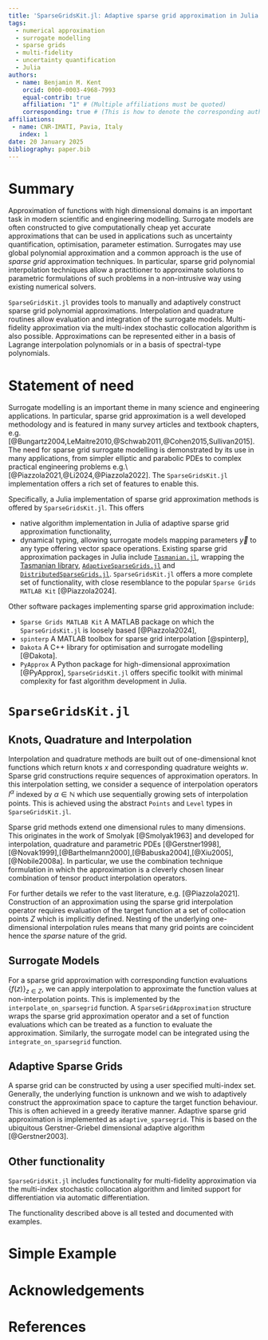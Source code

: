 ```yaml
---
title: 'SparseGridsKit.jl: Adaptive sparse grid approximation in Julia'
tags:
  - numerical approximation
  - surrogate modelling
  - sparse grids
  - multi-fidelity
  - uncertainty quantification
  - Julia
authors:
  - name: Benjamin M. Kent
    orcid: 0000-0003-4968-7993
    equal-contrib: true
    affiliation: "1" # (Multiple affiliations must be quoted)
    corresponding: true # (This is how to denote the corresponding author)
affiliations:
 - name: CNR-IMATI, Pavia, Italy
   index: 1
date: 20 January 2025
bibliography: paper.bib
---
```


# Summary
Approximation of functions with high dimensional domains is an important task in modern scientific and engineering modelling.
Surrogate models are often constructed to give computationally cheap yet accurate approximations that can be used in applications such as uncertainty quantification, optimisation, parameter estimation.
Surrogates may use global polynomial approximation and a common approach is the use of *sparse grid* approximation techniques.
In particular, sparse grid polynomial interpolation techniques allow a practitioner to approximate solutions to parametric formulations of such problems in a non-intrusive way using existing numerical solvers.

`SparseGridsKit.jl` provides tools to manually and adaptively construct sparse grid polynomial approximations.
Interpolation and quadrature routines allow evaluation and integration of the surrogate models.
Multi-fidelity approximation via the multi-index stochastic collocation algorithm is also possible.
Approximations can be represented either in a basis of Lagrange interpolation polynomials or in a basis of spectral-type polynomials.

# Statement of need
Surrogate modelling is an important theme in many science and engineering applications.
In particular, sparse grid approximation is a well developed methodology and is featured in many survey articles and textbook chapters, e.g. [@Bungartz2004,LeMaitre2010,@Schwab2011,@Cohen2015,Sullivan2015].
The need for sparse grid surrogate modelling is demonstrated by its use in many applications, from simpler elliptic and parabolic PDEs to complex practical engineering problems e.g.\ [@Piazzola2021,@Li2024,@Piazzola2022].
The `SparseGridsKit.jl` implementation offers a rich set of features to enable this.

Specifically, a Julia implementation of sparse grid approximation methods is offered by `SparseGridsKit.jl`.
This offers
  - native algorithm implementation in Julia of adaptive sparse grid approximation functionality,
  - dynamical typing, allowing surrogate models mapping parameters $\vec{y}$ to any type offering vector space operations.
Existing sparse grid approximation packages in Julia include [`Tasmanian.jl`](https://github.com/floswald/Tasmanian.jl), wrapping the [Tasmanian library](https://github.com/ORNL/Tasmanian), [`AdaptiveSparseGrids.jl`](https://github.com/jacobadenbaum/AdaptiveSparseGrids.jl) and [`DistributedSparseGrids.jl`](https://github.com/baxmittens/DistributedSparseGrids.jl).
`SparseGridsKit.jl` offers a more complete set of functionality, with close resemblance to the popular `Sparse Grids MATLAB Kit` [@Piazzola2024].

Other software packages implementing sparse grid approximation include:
  - `Sparse Grids MATLAB Kit` A MATLAB package on which the `SparseGridsKit.jl` is loosely based [@Piazzola2024],
  - `spinterp` A MATLAB toolbox for sparse grid interpolation [@spinterp],
  - `Dakota` A C++ library for optimisation and surrogate modelling [@Dakota].
  - `PyApprox` A Python package for high-dimensional approximation [@PyApprox],
`SparseGridsKit.jl` offers specific toolkit with minimal complexity for fast algorithm development in Julia.

# `SparseGridsKit.jl`
## Knots, Quadrature and Interpolation
Interpolation and quadrature methods are built out of one-dimensional knot functions which return knots $x$ and corresponding quadrature weights $w$.
Sparse grid constructions require sequences of approximation operators.
In this interpolation setting, we consider a sequence of interpolation operators $I^{\alpha}$ indexed by $\alpha\in\mathbb{N}$ which use sequentially growing sets of interpolation points.
This is achieved using the abstract `Points` and `Level` types in `SparseGridsKit.jl`.

Sparse grid methods extend one dimensional rules to many dimensions.
This originates in the work of Smolyak [@Smolyak1963] and developed for interpolation, quadrature and parametric PDEs [@Gerstner1998],[@Novak1999],[@Barthelmann2000],[@Babuska2004],[@Xiu2005],[@Nobile2008a].
In particular, we use the combination technique formulation in which the approximation is a cleverly chosen linear combination of tensor product interpolation operators.
<!-- The sparse grid interpolation operator is
$$
  I = \sum_{\underline{\alpha}\in A} c_{\alpha} \bigotimes_{i=1}^n I^{\alpha_i}
$$
where $c_{\underline{\alpha}}$ is the combination technique coefficient and $A$ is a set of multi-indices defining the approximation.. -->
For further details we refer to the vast literature, e.g. [@Piazzola2021].
Construction of an approximation using the sparse grid interpolation operator requires evaluation of the target function at a set of collocation points $Z$ which is implicitly defined.
Nesting of the underlying one-dimensional interpolation rules means that many grid points are coincident hence the *sparse* nature of the grid.

## Surrogate Models
For a sparse grid approximation with corresponding function evaluations $\{f(z)\}_{z\in Z}$, we can apply interpolation to approximate the function values at non-interpolation points.
This is implemented by the `interpolate_on_sparsegrid` function.
A `SparseGridApproximation` structure wraps the sparse grid approximation operator and a set of function evaluations which can be treated as a function to evaluate the approximation.
Similarly, the surrogate model can be integrated using the `integrate_on_sparsegrid` function.

## Adaptive Sparse Grids
A sparse grid can be constructed by using a user specified multi-index set.
Generally, the underlying function is unknown and we wish to adaptively construct the approximation space to capture the target function behaviour.
This is often achieved in a greedy iterative manner.
Adaptive sparse grid approximation is implemented as `adaptive_sparsegrid`.
This is based on the ubiquitous Gerstner-Griebel dimensional adaptive algorithm [@Gerstner2003].

## Other functionality
`SparseGridsKit.jl` includes functionality for multi-fidelity approximation via the multi-index stochastic collocation algorithm and limited support for differentiation via automatic differentiation.

The functionality described above is all tested and documented with examples.

# Simple Example


<!-- # Comparison of Features with Related Software
This package is strongly related to the `Sparse Grids MATLAB Kit` (SGMK) [@Piazzola2024].
The functionality of `SparseGridsKit.jl` is compared to the SGMK.
This is formally done in the automated testing.
This is not a complete comparison as we do not provide a complete reimplementation of the features in SGMK.

| Features                           | Common                                                                                                 | Differences                                                                                                                                                                                                                                                                                                             |
| ---------------------------------- | ------------------------------------------------------------------------------------------------------ | ----------------------------------------------------------------------------------------------------------------------------------------------------------------------------------------------------------------------------------------------------------------------------------------------------------------------- |
| Quadrature and Interpolation Rules | Equispaced<br>Gauss-Hermite<br>Gauss-Legendre<br>Weighted Leja<br>Clenshaw-Curtis                      | \`SparseGridsKit.jl\`<br>\- \`CustomPoints\` structure that allow user to supply a knots-weights function.<br>\- Leja points are computed online allowing custom weight functions.<br><br>\`SGMK\`<br>\- In built implementation of further knots-weights rules.                                                        |
| Adaptive Algorithm                 | Dimension-adaptive sparse grid algorithm.<br>Supports non-nested knots.                                | \`SparseGridsKit.jl\`<br>\- User input profit definitions.<br>\- Common single and multi-fidelity adaptive algorithm.<br>\- Support for any type implementation vector space operations.<br><br>\`SGMK\`<br>\- Provides multiple profit definitions<br>\- Implements a buffering strategy for high-dimensional problems |
| Parallelism                        |                                                                                                        | \`SparseGridsKit.jl\`<br>\- None built in<br><br>\`SGMK\`<br>\- Evaluations can use MATLAB Parallel Toolbox<br>\- Function evaluation recycling.                                                                                                                                                                        |
| Polynomial Chaos Expansion         | Convert polynomial approximations from Lagrange interpolation type basis to spectral polynomial basis. | \`SparseGridsKit.jl\`<br>\-<br><br>\`SGMK\`<br>\- Supports Legendre, Chebyshev, Hermite, Laguerre, Gen. Laguerre, Jacobi                                                                                                                                                                                                |
| Derivatives                        |                                                                                                        | \`SparseGridsKit.jl\`<br>\- No implementation of gradients.<br><br>\`SGMK\`<br>\- Finite difference computation of gradient and Hessian.<br>\- Global and local sensitivity via Sobol Indices.                                                                                                                          |
| Data Export and Visualization      | Plotting of sparse grids and sparse grid approximations.                                               | \`SparseGridsKit.jl\`<br>\- Plots are implemented as \`Recipies\` for use with \`Plots.jl\`.<br><br>\`SGMK\`<br>\- Export sparse grid points and corresponding weights to ASCII files.                                                                                                                                  | -->

# Acknowledgements

# References